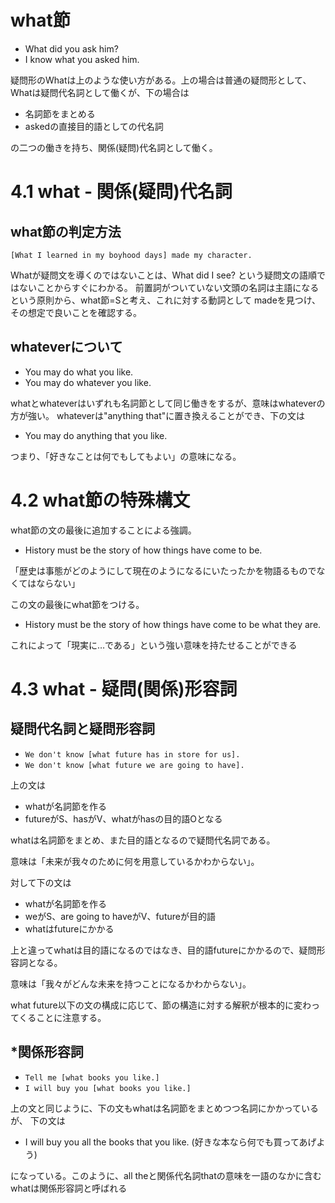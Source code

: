 # what節

- What did you ask him?
- I know what you asked him.

疑問形のWhatは上のような使い方がある。上の場合は普通の疑問形として、
Whatは疑問代名詞として働くが、下の場合は

- 名詞節をまとめる
- askedの直接目的語としての代名詞

の二つの働きを持ち、関係(疑問)代名詞として働く。

# 4.1 what - 関係(疑問)代名詞

## what節の判定方法

`[What I learned in my boyhood days] made my character.`

Whatが疑問文を導くのではないことは、What did I see? という疑問文の語順ではないことからすぐにわかる。
前置詞がついていない文頭の名詞は主語になるという原則から、what節=Sと考え、これに対する動詞として
madeを見つけ、その想定で良いことを確認する。

## whateverについて

- You may do what you like.
- You may do whatever you like.

whatとwhateverはいずれも名詞節として同じ働きをするが、意味はwhateverの方が強い。
whateverは"anything that"に置き換えることができ、下の文は

- You may do anything that you like.

つまり、「好きなことは何でもしてもよい」の意味になる。


# 4.2 what節の特殊構文

what節の文の最後に追加することによる強調。

- History must be the story of how things have come to be.

「歴史は事態がどのようにして現在のようになるにいたったかを物語るものでなくてはならない」

この文の最後にwhat節をつける。

- History must be the story of how things have come to be what they are.

これによって「現実に…である」という強い意味を持たせることができる

# 4.3 what - 疑問(関係)形容詞

## 疑問代名詞と疑問形容詞

- `We don't know [what future has in store for us].`
- `We don't know [what future we are going to have].`

上の文は
- whatが名詞節を作る
- futureがS、hasがV、whatがhasの目的語Oとなる

whatは名詞節をまとめ、また目的語となるので疑問代名詞である。

意味は「未来が我々のために何を用意しているかわからない」。

対して下の文は
- whatが名詞節を作る
- weがS、are going to haveがV、futureが目的語
- whatはfutureにかかる

上と違ってwhatは目的語になるのではなき、目的語futureにかかるので、疑問形容詞となる。

意味は「我々がどんな未来を持つことになるかわからない」。

what future以下の文の構成に応じて、節の構造に対する解釈が根本的に変わってくることに注意する。


## *関係形容詞

- `Tell me [what books you like.]`
- `I will buy you [what books you like.]`

上の文と同じように、下の文もwhatは名詞節をまとめつつ名詞にかかっているが、
下の文は

- I will buy you all the books that you like. (好きな本なら何でも買ってあげよう)

になっている。このように、all theと関係代名詞thatの意味を一語のなかに含む
whatは関係形容詞と呼ばれる





